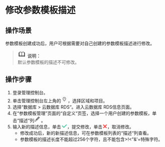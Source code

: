 # 修改参数模板描述<a name="zh-cn_topic_pg_0063405522"></a>

## 操作场景<a name="zh-cn_topic_0063405522_section48615666173749"></a>

参数模板创建成功后，用户可根据需要对自己创建的参数模板描述进行修改。

>![](public_sys-resources/icon-note.gif) **说明：**   
>默认参数模板的描述不可修改。  

## 操作步骤<a name="zh-cn_topic_0063405522_s0b4257cd13504b4e9af5cd8af578de78"></a>

1.  登录管理控制台。
2.  单击管理控制台左上角的![](figures/Region灰色图标.png)，选择区域和项目。
3.  选择“数据库  \>  云数据库 RDS“。进入云数据库 RDS信息页面。
4.  在“参数模板管理”页面的“自定义“页签，选择一个用户创建的参数模板，单击“描述“列![](figures/edit-port.png)。
5.  输入新的描述信息，单击![](figures/端口提交.png)，提交修改，单击![](figures/取消02.png)，取消修改。
    -   修改成功后，新的新描述信息，可在参数模板列表的“描述“列查看。
    -   参数模板的描述长度不能超过256个字符，且不能包含\>!<"&'=特殊字符。


